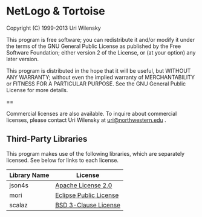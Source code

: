 # NetLogo & Tortoise
Copyright (C) 1999-2013 Uri Wilensky

This program is free software; you can redistribute it and/or
modify it under the terms of the GNU General Public License
as published by the Free Software Foundation; either version 2
of the License, or (at your option) any later version.

This program is distributed in the hope that it will be useful,
but WITHOUT ANY WARRANTY; without even the implied warranty of
MERCHANTABILITY or FITNESS FOR A PARTICULAR PURPOSE.  See the
GNU General Public License for more details.

==

Commercial licenses are also available. To inquire about commercial
licenses, please contact Uri Wilensky at uri@northwestern.edu .

## Third-Party Libraries

This program makes use of the following libraries, which are separately licensed.
See below for links to each license.


| Library Name         | License                                                               |
| -------------------- | ------------                                                          |
| json4s               | [Apache License 2.0](http://www.apache.org/licenses/LICENSE-2.0.html) |
| mori                 | [Eclipse Public License](https://www.eclipse.org/legal/epl-v10.html)  |
| scalaz               | [BSD 3-Clause License](http://opensource.org/licenses/BSD-3-Clause)   |


